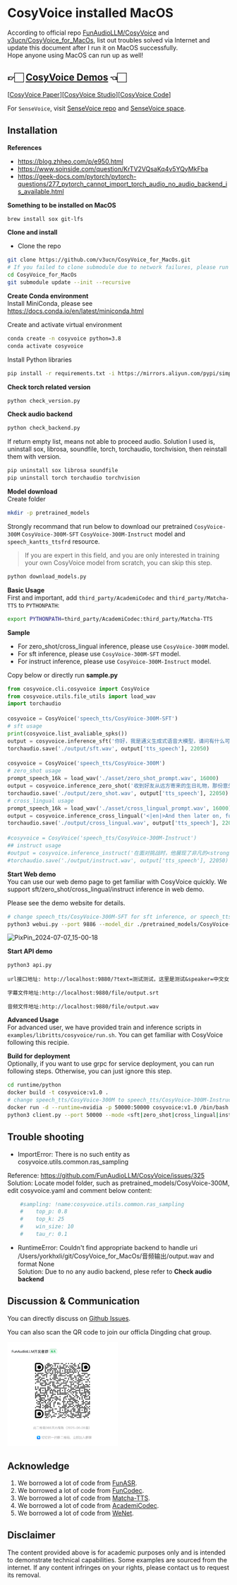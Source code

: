 # CosyVoice installed MacOS
According to official repo [FunAudioLLM/CosyVoice](https://github.com/FunAudioLLM/CosyVoice) and [v3ucn/CosyVoice_for_MacOs](https://github.com/v3ucn/CosyVoice_for_MacOs), list out troubles solved via Internet and update this document after I run it on MacOS successfully.  
Hope anyone using MacOS can run up as well!



## 👉🏻 [CosyVoice Demos](https://fun-audio-llm.github.io/) 👈🏻
[[CosyVoice Paper](https://fun-audio-llm.github.io/pdf/CosyVoice_v1.pdf)][[CosyVoice Studio](https://www.modelscope.cn/studios/iic/CosyVoice-300M)][[CosyVoice Code](https://github.com/FunAudioLLM/CosyVoice)]

For `SenseVoice`, visit [SenseVoice repo](https://github.com/FunAudioLLM/SenseVoice) and [SenseVoice space](https://www.modelscope.cn/studios/iic/SenseVoice).

## Installation

**References**
- https://blog.zhheo.com/p/e950.html
- https://www.soinside.com/question/KrTV2VQsaKq4v5YQyMkFba
- https://geek-docs.com/pytorch/pytorch-questions/277_pytorch_cannot_import_torch_audio_no_audio_backend_is_available.html


**Something to be installed on MacOS**
```sh
brew install sox git-lfs
```


**Clone and install**
- Clone the repo
``` sh
git clone https://github.com/v3ucn/CosyVoice_for_MacOs.git
# If you failed to clone submodule due to network failures, please run following command until success
cd CosyVoice_for_MacOs
git submodule update --init --recursive
```


**Create Conda environment**  
Install MiniConda, please see https://docs.conda.io/en/latest/miniconda.html

Create and activate virtual environment
``` sh
conda create -n cosyvoice python=3.8
conda activate cosyvoice
```

Install Python libraries
```sh
pip install -r requirements.txt -i https://mirrors.aliyun.com/pypi/simple/ --trusted-host=mirrors.aliyun.com
```


**Check torch related version**
``` sh
python check_version.py
```


**Check audio backend**
```sh
python check_backend.py
```
If return empty list, means not able to proceed audio.
Solution I used is, uninstall sox, librosa, soundfile, torch, torchaudio, torchvision, then reinstall them with version.
```sh
pip uninstall sox librosa soundfile
pip uninstall torch torchaudio torchvision
```


**Model download**  
Create folder
```sh
mkdir -p pretrained_models
```
Strongly recommand that run below to download our pretrained `CosyVoice-300M` `CosyVoice-300M-SFT` `CosyVoice-300M-Instruct` model and `speech_kantts_ttsfrd` resource.

> If you are expert in this field, and you are only interested in training your own CosyVoice model from scratch, you can skip this step.

```sh
python download_models.py
```


**Basic Usage**  
First and important, add `third_party/AcademiCodec` and `third_party/Matcha-TTS` to `PYTHONPATH`:
``` sh
export PYTHONPATH=third_party/AcademiCodec:third_party/Matcha-TTS
```

**Sample**
- For zero_shot/cross_lingual inference, please use `CosyVoice-300M` model.
- For sft inference, please use `CosyVoice-300M-SFT` model.
- For instruct inference, please use `CosyVoice-300M-Instruct` model.

Copy below or directly run **sample.py**
``` python
from cosyvoice.cli.cosyvoice import CosyVoice
from cosyvoice.utils.file_utils import load_wav
import torchaudio

cosyvoice = CosyVoice('speech_tts/CosyVoice-300M-SFT')
# sft usage
print(cosyvoice.list_avaliable_spks())
output = cosyvoice.inference_sft('你好，我是通义生成式语音大模型，请问有什么可以帮您的吗？', '中文女', '无')
torchaudio.save('./output/sft.wav', output['tts_speech'], 22050)

cosyvoice = CosyVoice('speech_tts/CosyVoice-300M')
# zero_shot usage
prompt_speech_16k = load_wav('./asset/zero_shot_prompt.wav', 16000)
output = cosyvoice.inference_zero_shot('收到好友从远方寄来的生日礼物，那份意外的惊喜与深深的祝福让我心中充满了甜蜜的快乐，笑容如花儿般绽放。', '希望你以后能够做的比我还好呦。', prompt_speech_16k)
torchaudio.save('./output/zero_shot.wav', output['tts_speech'], 22050)
# cross_lingual usage
prompt_speech_16k = load_wav('./asset/cross_lingual_prompt.wav', 16000)
output = cosyvoice.inference_cross_lingual('<|en|>And then later on, fully acquiring that company. So keeping management in line, interest in line with the asset that\'s coming into the family is a reason why sometimes we don\'t buy the whole thing.', prompt_speech_16k)
torchaudio.save('./output/cross_lingual.wav', output['tts_speech'], 22050)

#cosyvoice = CosyVoice('speech_tts/CosyVoice-300M-Instruct')
## instruct usage
#output = cosyvoice.inference_instruct('在面对挑战时，他展现了非凡的<strong>勇气</strong>与<strong>智慧</strong>。', '中文男', 'Theo \'Crimson\', is a fiery, passionate rebel leader. Fights with fervor for justice, but struggles with impulsiveness.','无')
#torchaudio.save('./output/instruct.wav', output['tts_speech'], 22050)
```

**Start Web demo**  
You can use our web demo page to get familiar with CosyVoice quickly.
We support sft/zero_shot/cross_lingual/instruct inference in web demo.

Please see the demo website for details.

``` sh
# change speech_tts/CosyVoice-300M-SFT for sft inference, or speech_tts/CosyVoice-300M-Instruct for instruct inference
python3 webui.py --port 9886 --model_dir ./pretrained_models/CosyVoice-300M
```
![PixPin_2024-07-07_15-00-18](https://github.com/v3ucn/CosyVoice_For_Windows/assets/1288038/7c6fa726-050a-4d54-9973-fe8c6a284ef3)


**Start API demo**
```sh
python3 api.py
```

```
url接口地址: http://localhost:9880/?text=测试测试，这里是测试&speaker=中文女
```

```
字幕文件地址:http://localhost:9880/file/output.srt
```

```
音频文件地址:http://localhost:9880/file/output.wav
```


**Advanced Usage**  
For advanced user, we have provided train and inference scripts in `examples/libritts/cosyvoice/run.sh`.
You can get familiar with CosyVoice following this recipie.

**Build for deployment**  
Optionally, if you want to use grpc for service deployment,
you can run following steps. Otherwise, you can just ignore this step.

``` sh
cd runtime/python
docker build -t cosyvoice:v1.0 .
# change speech_tts/CosyVoice-300M to speech_tts/CosyVoice-300M-Instruct if you want to use instruct inference
docker run -d --runtime=nvidia -p 50000:50000 cosyvoice:v1.0 /bin/bash -c "cd /opt/CosyVoice/CosyVoice/runtime/python && python3 server.py --port 50000 --max_conc 4 --model_dir speech_tts/CosyVoice-300M && sleep infinity"
python3 client.py --port 50000 --mode <sft|zero_shot|cross_lingual|instruct>
```

## Trouble shooting

- ImportError: There is no such entity as cosyvoice.utils.common.ras_sampling  

Reference: https://github.com/FunAudioLLM/CosyVoice/issues/325  
Solution: 
Locate model folder, such as pretrained_models/CosyVoice-300M, edit cosyvoice.yaml and comment below content:
```yaml
    #sampling: !name:cosyvoice.utils.common.ras_sampling
    #    top_p: 0.8
    #    top_k: 25
    #    win_size: 10
    #    tau_r: 0.1
```

- RuntimeError: Couldn't find appropriate backend to handle uri /Users/yorkhxli/git/CosyVoice_for_MacOs/音频输出/output.wav and format None  
Solution: Due to no any audio backend, plese refer to **Check audio backend**

## Discussion & Communication

You can directly discuss on [Github Issues](https://github.com/FunAudioLLM/CosyVoice/issues).

You can also scan the QR code to join our officla Dingding chat group.

<img src="./asset/dingding.png" width="250px">

## Acknowledge

1. We borrowed a lot of code from [FunASR](https://github.com/modelscope/FunASR).
2. We borrowed a lot of code from [FunCodec](https://github.com/modelscope/FunCodec).
3. We borrowed a lot of code from [Matcha-TTS](https://github.com/shivammehta25/Matcha-TTS).
4. We borrowed a lot of code from [AcademiCodec](https://github.com/yangdongchao/AcademiCodec).
5. We borrowed a lot of code from [WeNet](https://github.com/wenet-e2e/wenet).

## Disclaimer
The content provided above is for academic purposes only and is intended to demonstrate technical capabilities. Some examples are sourced from the internet. If any content infringes on your rights, please contact us to request its removal.
